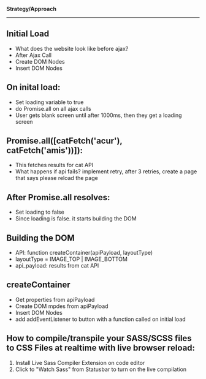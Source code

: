 **Strategy/Approach**

---

## **Initial Load**

- What does the website look like before ajax?
- After Ajax Call
- Create DOM Nodes
- Insert DOM Nodes

## **On inital load:**

- Set loading variable to true
- do Promise.all on all ajax calls
- User gets blank screen until after 1000ms, then they get a loading screen

## **Promise.all([catFetch('acur'), catFetch('amis'))]):**

- This fetches results for cat API
- What happens if api fails? implement retry, after 3 retries, create a page that says please reload the page

## **After Promise.all resolves:**

- Set loading to false
- Since loading is false. it starts building the DOM

## **Building the DOM**

- API: function createContainer(apiPayload, layoutType)
- layoutType = IMAGE_TOP | IMAGE_BOTTOM
- api_payload: results from cat API

## **createContainer**

- Get properties from apiPayload
- Create DOM mpdes from apiPayload
- Insert DOM Nodes
- add addEventListener to button with a function called on initial load

## **How to compile/transpile your SASS/SCSS files to CSS Files at realtime with live browser reload:**

1. Install Live Sass Compiler Extension on code editor
2. Click to "Watch Sass" from Statusbar to turn on the live compilation
